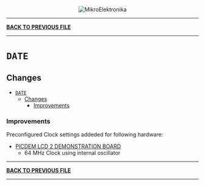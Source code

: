 
<p align="center">
  <img src="http://www.mikroe.com/img/designs/beta/logo_small.png?raw=true" alt="MikroElektronika"/>
</p>

---

**[BACK TO PREVIOUS FILE](../changelog.md)**

---

# `DATE`

## Changes

- [`DATE`](#date)
  - [Changes](#changes)
    + [Improvements](#improvements)

### Improvements

Preconfigured Clock settings addeded for following hardware:

+ [PICDEM LCD 2 DEMONSTRATION BOARD](https://www.microchip.com/en-us/development-tool/DM163030)
  + 64 MHz Clock using internal oscillator

---

**[BACK TO PREVIOUS FILE](../changelog.md)**

---
